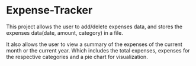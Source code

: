 # Expense-Tracker

This project allows the user to add/delete expenses data, and stores the expenses data(date, amount, category) in a file.

It also allows the user to view a summary of the expenses of the current month or the current year. Which includes the total expenses, expenses for the respective categories and a pie chart for visualization.